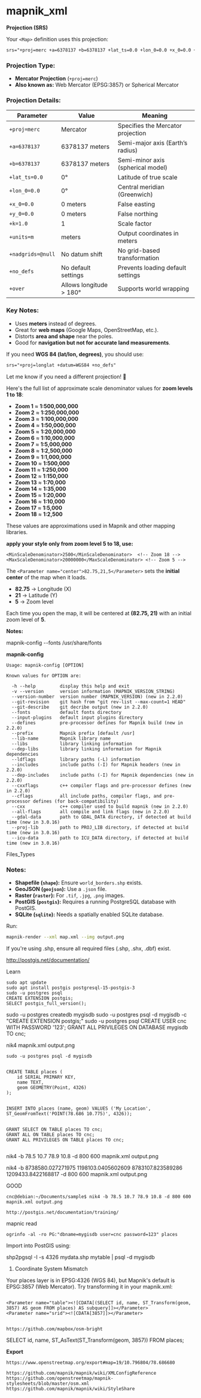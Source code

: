 # mapnik_xml


**Projection (SRS)**


Your `<Map>` definition uses this projection:  

```xml
srs="+proj=merc +a=6378137 +b=6378137 +lat_ts=0.0 +lon_0=0.0 +x_0=0.0 +y_0=0.0 +k=1.0 +units=m +nadgrids=@null +wktext +no_defs +over"
```

### **Projection Type:**
- **Mercator Projection** (`+proj=merc`)
- **Also known as:** Web Mercator (EPSG:3857) or Spherical Mercator  

### **Projection Details:**
| Parameter  | Value  | Meaning |
|------------|--------|---------|
| `+proj=merc` | Mercator | Specifies the Mercator projection |
| `+a=6378137` | 6378137 meters | Semi-major axis (Earth’s radius) |
| `+b=6378137` | 6378137 meters | Semi-minor axis (spherical model) |
| `+lat_ts=0.0` | 0° | Latitude of true scale |
| `+lon_0=0.0` | 0° | Central meridian (Greenwich) |
| `+x_0=0.0` | 0 meters | False easting |
| `+y_0=0.0` | 0 meters | False northing |
| `+k=1.0` | 1 | Scale factor |
| `+units=m` | meters | Output coordinates in meters |
| `+nadgrids=@null` | No datum shift | No grid-based transformation |
| `+no_defs` | No default settings | Prevents loading default settings |
| `+over` | Allows longitude > 180° | Supports world wrapping |



### **Key Notes:**
- Uses **meters** instead of degrees.
- Great for **web maps** (Google Maps, OpenStreetMap, etc.).
- Distorts **area and shape** near the poles.  
- Good for **navigation but not for accurate land measurements**.  

If you need **WGS 84 (lat/lon, degrees)**, you should use:  
```xml
srs="+proj=longlat +datum=WGS84 +no_defs"
```

Let me know if you need a different projection! 🚀










Here's the full list of approximate scale denominator values for **zoom levels 1 to 18**:  

- **Zoom 1** ≈ **1:500,000,000**  
- **Zoom 2** ≈ **1:250,000,000**  
- **Zoom 3** ≈ **1:100,000,000**  
- **Zoom 4** ≈ **1:50,000,000**  
- **Zoom 5** ≈ **1:20,000,000**  
- **Zoom 6** ≈ **1:10,000,000**  
- **Zoom 7** ≈ **1:5,000,000**  
- **Zoom 8** ≈ **1:2,500,000**  
- **Zoom 9** ≈ **1:1,000,000**  
- **Zoom 10** ≈ **1:500,000**  
- **Zoom 11** ≈ **1:250,000**  
- **Zoom 12** ≈ **1:150,000**  
- **Zoom 13** ≈ **1:70,000**  
- **Zoom 14** ≈ **1:35,000**  
- **Zoom 15** ≈ **1:20,000**  
- **Zoom 16** ≈ **1:10,000**  
- **Zoom 17** ≈ **1:5,000**  
- **Zoom 18** ≈ **1:2,500**  


These values are approximations used in Mapnik and other mapping libraries.



**apply your style only from zoom level 5 to 18, use:**

```
<MinScaleDenominator>2500</MinScaleDenominator>  <!-- Zoom 18 -->
<MaxScaleDenominator>20000000</MaxScaleDenominator> <!-- Zoom 5 -->

```



The `<Parameter name="center">82.75,21,5</Parameter>` sets the **initial center** of the map when it loads.  

- **82.75** → Longitude (X)  
- **21** → Latitude (Y)  
- **5** → Zoom level  

Each time you open the map, it will be centered at **(82.75, 21)** with an initial zoom level of **5**.








**Notes:**


mapnik-config --fonts
/usr/share/fonts





**mapnik-config**



```
Usage: mapnik-config [OPTION]

Known values for OPTION are:

  -h --help         display this help and exit
  -v --version      version information (MAPNIK_VERSION_STRING)
  --version-number  version number (MAPNIK_VERSION) (new in 2.2.0)
  --git-revision    git hash from "git rev-list --max-count=1 HEAD"
  --git-describe    git decribe output (new in 2.2.0)
  --fonts           default fonts directory
  --input-plugins   default input plugins directory
  --defines         pre-processor defines for Mapnik build (new in 2.2.0)
  --prefix          Mapnik prefix [default /usr]
  --lib-name        Mapnik library name
  --libs            library linking information
  --dep-libs        library linking information for Mapnik dependencies
  --ldflags         library paths (-L) information
  --includes        include paths (-I) for Mapnik headers (new in 2.2.0)
  --dep-includes    include paths (-I) for Mapnik dependencies (new in 2.2.0)
  --cxxflags        c++ compiler flags and pre-processor defines (new in 2.2.0)
  --cflags          all include paths, compiler flags, and pre-processor defines (for back-compatibility)
  --cxx             c++ compiler used to build mapnik (new in 2.2.0)
  --all-flags       all compile and link flags (new in 2.2.0)
  --gdal-data       path to GDAL_DATA directory, if detected at build time (new in 3.0.16)
  --proj-lib        path to PROJ_LIB directory, if detected at build time (new in 3.0.16)
  --icu-data        path to ICU_DATA directory, if detected at build time (new in 3.0.16)

```






Files_Types



### Notes:
- **Shapefile (`shape`):** Ensure `world_borders.shp` exists.  
- **GeoJSON (`geojson`):** Use a `.json` file.  
- **Raster (`raster`):** For `.tif`, `.jpg`, `.png` images.  
- **PostGIS (`postgis`):** Requires a running PostgreSQL database with PostGIS.  
- **SQLite (`sqlite`):** Needs a spatially enabled SQLite database.  

Run:  
```bash
mapnik-render --xml map.xml --img output.png
```



If you're using .shp, ensure all required files (.shp, .shx, .dbf) exist.





http://postgis.net/documentation/

Learn


```
sudo apt update
sudo apt install postgis postgresql-15-postgis-3
sudo -u postgres psql
CREATE EXTENSION postgis;
SELECT postgis_full_version();

```


sudo -u postgres createdb mygisdb
sudo -u postgres psql -d mygisdb -c "CREATE EXTENSION postgis;"
sudo -u postgres psql
CREATE USER cnc WITH PASSWORD '123';
GRANT ALL PRIVILEGES ON DATABASE mygisdb TO cnc;


nik4 mapnik.xml output.png



```
sudo -u postgres psql -d mygisdb


CREATE TABLE places (
    id SERIAL PRIMARY KEY,
    name TEXT,
    geom GEOMETRY(Point, 4326)
);


INSERT INTO places (name, geom) VALUES ('My Location', ST_GeomFromText('POINT(78.686 10.775)', 4326));


GRANT SELECT ON TABLE places TO cnc;
GRANT ALL ON TABLE places TO cnc;
GRANT ALL PRIVILEGES ON TABLE places TO cnc;


```

nik4 -b 78.5 10.7 78.9 10.8 -d 800 600 mapnik.xml output.png


nik4 -b 8738580.027271975 1198103.0405602609 8783107.823589286 1209433.8422168817 -d 800 600 mapnik.xml output.png



GOOD
```
cnc@debian:~/Documents/sample$ nik4 -b 78.5 10.7 78.9 10.8 -d 800 600 mapnik.xml output.png

http://postgis.net/documentation/training/
```



mapnic read 

```
ogrinfo -al -ro PG:"dbname=mygisdb user=cnc password=123" places
```


Import into PostGIS using:

shp2pgsql -I -s 4326 mydata.shp mytable | psql -d mygisdb




1. Coordinate System Mismatch

Your places layer is in EPSG:4326 (WGS 84), but Mapnik's default is EPSG:3857 (Web Mercator). Try transforming it in your mapnik.xml:





```

<Parameter name="table"><![CDATA[(SELECT id, name, ST_Transform(geom, 3857) AS geom FROM places) AS subquery]]></Parameter>
<Parameter name="srid"><![CDATA[3857]]></Parameter>

```


```

https://github.com/mapbox/osm-bright
```




SELECT id, name, ST_AsText(ST_Transform(geom, 3857)) FROM places;



**Export**

```
https://www.openstreetmap.org/export#map=19/10.796804/78.686680

```


```
https://github.com/mapnik/mapnik/wiki/XMLConfigReference
https://github.com/openstreetmap/mapnik-stylesheets/blob/master/osm.xml
https://github.com/mapnik/mapnik/wiki/StyleShare

```




